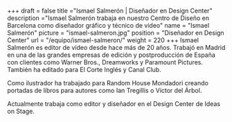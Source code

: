 +++
draft		= false
title		="Ismael Salmerón | Diseñador en Design Center"
description	="Ismael Salmerón trabaja en nuestro Centro de Diseño en Barcelona como diseñador gráfico y técnico de video"
name		= "Ismael Salmerón"
picture		= "ismael-salmeron.jpg"
position 	= "Diseñador en Design Center"
url			= "/equipo/ismael-salmeron/"
weight		= 220
+++
Ismael Salmerón es editor de vídeo desde hace más de 20 años. Trabajó en Madrid en una de las grandes empresas de edición y postproducción de España con clientes como Warner Bros., Dreamworks y Paramount Pictures. También ha editado para El Corte Inglés y Canal Club.

Como ilustrador ha trabajado para Random House Mondadori creando portadas de libros para autores como Ian Tregillis o Víctor del Árbol.

Actualmente trabaja como editor y diseñador en el Design Center de Ideas on Stage. 